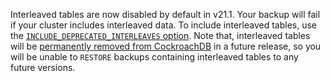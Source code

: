 Interleaved tables are now disabled by default in v21.1. Your backup will fail if your cluster includes interleaved data. To include interleaved tables, use the [`INCLUDE_DEPRECATED_INTERLEAVES` option](backup.html#include-deprecated-interleaves). Note that, interleaved tables will be [permanently removed from CockroachDB](https://www.cockroachlabs.com/docs/v21.1/interleave-in-parent#deprecation) in a future release, so you will be unable to `RESTORE` backups containing interleaved tables to any future versions.
